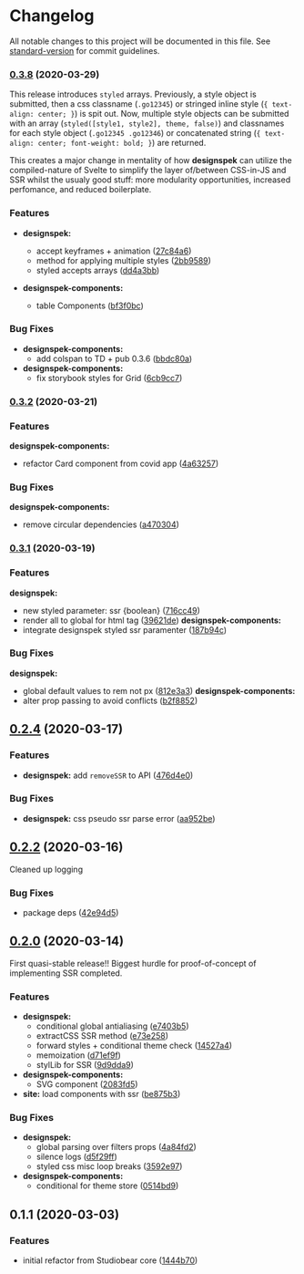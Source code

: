 # Changelog

All notable changes to this project will be documented in this file. See [standard-version](https://github.com/conventional-changelog/standard-version) for commit guidelines.

### [0.3.8](https://github.com/Studiobear/designspek/compare/v0.3.2...v0.3.8) (2020-03-29)

This release introduces `styled` arrays. Previously, a style object is submitted, then a css classname (`.go12345`) or stringed inline style (`{ text-align: center; }`) is spit out. Now, multiple style objects can be submitted with an array (`styled([style1, style2], theme, false)`) and classnames for each style object (`.go12345 .go12346`) or concatenated string (`{ text-align: center; font-weight: bold; }`) are returned. 

This creates a major change in mentality of how **designspek** can utilize the compiled-nature of Svelte to simplify the layer of/between CSS-in-JS and SSR whilst the usualy good stuff: more modularity opportunities, increased perfomance, and reduced boilerplate. 

### Features

* **designspek:**
  - accept keyframes + animation ([27c84a6](https://github.com/Studiobear/designspek/commit/27c84a6656dc654ef1c9d00742432de33a62babe))
  - method for applying multiple styles ([2bb9589](https://github.com/Studiobear/designspek/commit/2bb95898d14eb2478bd13b98bb15d2c7eeffbb31))
  - styled accepts arrays ([dd4a3bb](https://github.com/Studiobear/designspek/commit/dd4a3bb50bd565568a631940b6767509e9e5d12e))

* **designspek-components:**
  - table Components ([bf3f0bc](https://github.com/Studiobear/designspek/commit/bf3f0bc2e7633003251ef0c76a21d90d882e436a))


### Bug Fixes

* **designspek-components:**
  - add colspan to TD + pub 0.3.6 ([bbdc80a](https://github.com/Studiobear/designspek/commit/bbdc80a9f48464fe06bba8c4cf8bba10179a51a8))
* **designspek-components:**
  - fix storybook styles for Grid ([6cb9cc7](https://github.com/Studiobear/designspek/commit/6cb9cc798f8e343bed1bdfd9672c30656184cceb))

### [0.3.2](https://github.com/Studiobear/designspek/compare/v0.3.1...v0.3.2) (2020-03-21)


### Features

**designspek-components:**
- refactor Card component from covid app ([4a63257](https://github.com/Studiobear/designspek/commit/4a632571b862131f421618a9e8dcd2db342ffb07))


### Bug Fixes

**designspek-components:**
- remove circular dependencies ([a470304](https://github.com/Studiobear/designspek/commit/a470304cb4be0eefa34555811d8217d611f68041))

### [0.3.1](https://github.com/Studiobear/designspek/compare/v0.2.4...v0.3.1) (2020-03-19)

### Features

**designspek:**

- new styled parameter: ssr {boolean} ([716cc49](https://github.com/Studiobear/designspek/commit/716cc49a1f58a1dbbea4852b456fce6f7e222b93))
- render all to global for html tag ([39621de](https://github.com/Studiobear/designspek/commit/39621def72cc411195974e224a245652efb38f0e))
  **designspek-components:**
- integrate designspek styled ssr paramenter ([187b94c](https://github.com/Studiobear/designspek/commit/187b94c7f7ebfc93359d275a71749f6d3453eb37))

### Bug Fixes

**designspek:**

- global default values to rem not px ([812e3a3](https://github.com/Studiobear/designspek/commit/812e3a33b439387b57654de17d20e9b107060850))
  **designspek-components:**
- alter prop passing to avoid conflicts ([b2f8852](https://github.com/Studiobear/designspek/commit/b2f8852e5792a8b2b7afd95edbb58d2235c9f827))

## [0.2.4](https://github.com/Studiobear/designspek/compare/v0.2.2...v0.2.4) (2020-03-17)

### Features

- **designspek:** add `removeSSR` to API ([476d4e0](https://github.com/Studiobear/designspek/commit/476d4e03c9a251f90d39e47c2cc3829ec0e537b7))

### Bug Fixes

- **designspek:** css pseudo ssr parse error ([aa952be](https://github.com/Studiobear/designspek/commit/aa952be2547cf83259ddab30086bd6f8fe2a9145))

## [0.2.2](https://github.com/Studiobear/designspek/compare/v0.2.0...v0.2.2) (2020-03-16)

Cleaned up logging

### Bug Fixes

- package deps ([42e94d5](https://github.com/Studiobear/designspek/commit/42e94d5e9e87280bb0d5ae2c52ed02915186d552))

## [0.2.0](https://github.com/Studiobear/designspek/compare/v0.1.1...v0.2.0) (2020-03-14)

First quasi-stable release!! Biggest hurdle for proof-of-concept of implementing SSR completed.

### Features

- **designspek:**
  - conditional global antialiasing ([e7403b5](https://github.com/Studiobear/designspek/commit/e7403b55519c5874801764084577b1476fcd27e5))
  - extractCSS SSR method ([e73e258](https://github.com/Studiobear/designspek/commit/e73e2581b9daca810a7c21df2a8ca9a47ed3b450))
  - forward styles + conditional theme check ([14527a4](https://github.com/Studiobear/designspek/commit/14527a4721dc78d02668cf361914fc3dd5e32ed4))
  - memoization ([d71ef9f](https://github.com/Studiobear/designspek/commit/d71ef9f3ce68d975526bb2e82a56c89cd7f5a292))
  - stylLib for SSR ([9d9dda9](https://github.com/Studiobear/designspek/commit/9d9dda9dcbdb77d632cf8d845ed32e559254cfa5))
- **designspek-components:**
  - SVG component ([2083fd5](https://github.com/Studiobear/designspek/commit/2083fd58be08474e735193c76b917bbd16e04c74))
- **site:**
  load components with ssr ([be875b3](https://github.com/Studiobear/designspek/commit/be875b3e2feef574ec0f2a3711acefa85cec7a33))

### Bug Fixes

- **designspek:**
  - global parsing over filters props ([4a84fd2](https://github.com/Studiobear/designspek/commit/4a84fd233f50df1d639807ab9a0a05f2ebdb1053))
  - silence logs ([d5f29ff](https://github.com/Studiobear/designspek/commit/d5f29ff500bbd26ae679982cada3efd8351281d9))
  - styled css misc loop breaks ([3592e97](https://github.com/Studiobear/designspek/commit/3592e97d836df5525cb32f720fd9d65e3538baa5))
- **designspek-components:**
  - conditional for theme store ([0514bd9](https://github.com/Studiobear/designspek/commit/0514bd9da1efdf0f30a4d1d3174ad72b859b50cb))

## 0.1.1 (2020-03-03)

### Features

- initial refactor from Studiobear core ([1444b70](https://github.com/Studiobear/svelte-system-ui/commit/1444b70def7f0d9a5505baa17322e60e866d0328))
